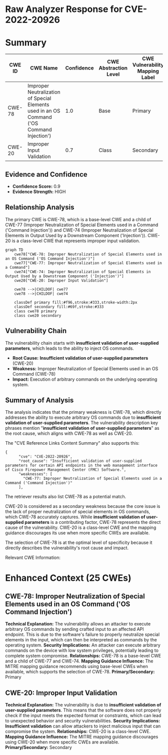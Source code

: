 # Raw Analyzer Response for CVE-2022-20926

# Summary
| CWE ID | CWE Name | Confidence | CWE Abstraction Level | CWE Vulnerability Mapping Label | CWE-Vulnerability Mapping Notes |
|---|---|---|---|---|---|
| CWE-78 | Improper Neutralization of Special Elements used in an OS Command ('OS Command Injection') | 1.0 | Base | Primary | Allowed |
| CWE-20 | Improper Input Validation | 0.7 | Class | Secondary | Discouraged |

## Evidence and Confidence

*   **Confidence Score:** 0.9
*   **Evidence Strength:** HIGH

## Relationship Analysis
The primary CWE is CWE-78, which is a base-level CWE and a child of CWE-77 (Improper Neutralization of Special Elements used in a Command ('Command Injection')) and CWE-74 (Improper Neutralization of Special Elements in Output Used by a Downstream Component ('Injection')). CWE-20 is a class-level CWE that represents improper input validation.

```mermaid
graph TD
    cwe78["CWE-78: Improper Neutralization of Special Elements used in an OS Command ('OS Command Injection')"]
    cwe77["CWE-77: Improper Neutralization of Special Elements used in a Command"]
    cwe74["CWE-74: Improper Neutralization of Special Elements in Output Used by a Downstream Component ('Injection')"]
    cwe20["CWE-20: Improper Input Validation"]

    cwe78 -->|CHILDOF| cwe77
    cwe78 -->|CHILDOF| cwe74

    classDef primary fill:#f96,stroke:#333,stroke-width:2px
    classDef secondary fill:#69f,stroke:#333
    class cwe78 primary
    class cwe20 secondary
```

## Vulnerability Chain
The vulnerability chain starts with **insufficient validation of user-supplied parameters**, which leads to the ability to inject OS commands.
  - **Root Cause:** **Insufficient validation of user-supplied parameters** (CWE-20)
  - **Weakness:** Improper Neutralization of Special Elements used in an OS Command (CWE-78)
  - **Impact:** Execution of arbitrary commands on the underlying operating system.

## Summary of Analysis
The analysis indicates that the primary weakness is CWE-78, which directly addresses the ability to execute arbitrary OS commands due to **insufficient validation of user-supplied parameters**. The vulnerability description key phrases mention "**insufficient validation of user-supplied parameters**" as the root cause, which aligns with CWE-78 as well as CWE-20.

The "CVE Reference Links Content Summary" also supports this:
```
{
      "cve": "CVE-2022-20926",
      "root_cause": "Insufficient validation of user-supplied parameters for certain API endpoints in the web management interface of Cisco Firepower Management Center (FMC) Software.",
      "weaknesses": [
        "CWE-77: Improper Neutralization of Special Elements used in a Command ('Command Injection')"
      ],
```

The retriever results also list CWE-78 as a potential match.

CWE-20 is considered as a secondary weakness because the core issue is the lack of proper neutralization of special elements in OS commands, which CWE-78 accurately captures. While **insufficient validation of user-supplied parameters** is a contributing factor, CWE-78 represents the direct cause of the vulnerability. CWE-20 is a class-level CWE and the mapping guidance discourages its use when more specific CWEs are available.

The selection of CWE-78 is at the optimal level of specificity because it directly describes the vulnerability's root cause and impact.

Relevant CWE Information:

# Enhanced Context (25 CWEs)

## CWE-78: Improper Neutralization of Special Elements used in an OS Command ('OS Command Injection')
**Technical Explanation:**
The vulnerability allows an attacker to execute arbitrary OS commands by sending crafted input to an affected API endpoint. This is due to the software's failure to properly neutralize special elements in the input, which can then be interpreted as commands by the operating system.
**Security Implications:**
An attacker can execute arbitrary commands on the device with low system privileges, potentially leading to complete system compromise.
**Relationships:**
CWE-78 is a base-level CWE and a child of CWE-77 and CWE-74.
**Mapping Guidance Influence:**
The MITRE mapping guidance recommends using base-level CWEs when available, which supports the selection of CWE-78.
**Primary/Secondary:**
Primary

## CWE-20: Improper Input Validation
**Technical Explanation:**
The vulnerability is due to **insufficient validation of user-supplied parameters**. This means that the software does not properly check if the input meets the expected format or constraints, which can lead to unexpected behavior and security vulnerabilities.
**Security Implications:**
**Insufficient validation** can allow attackers to inject malicious input that can compromise the system.
**Relationships:**
CWE-20 is a class-level CWE.
**Mapping Guidance Influence:**
The MITRE mapping guidance discourages using CWE-20 when more specific CWEs are available.
**Primary/Secondary:**
Secondary